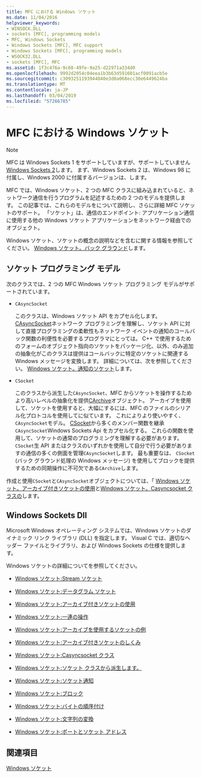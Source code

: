 ```yaml
---
title: MFC における Windows ソケット
ms.date: 11/04/2016
helpviewer_keywords:
- WINSOCK.DLL
- sockets [MFC], programming models
- MFC, Windows Sockets
- Windows Sockets [MFC], MFC support
- Windows Sockets [MFC], programming models
- WSOCK32.DLL
- sockets [MFC], MFC
ms.assetid: 1f3c476a-9c68-49fe-9a25-d22971a334d0
ms.openlocfilehash: 9992d2054c04eea1b3b63d591601acf0091acb5e
ms.sourcegitcommit: c3093251193944840e3d0a068ecc30e6449624ba
ms.translationtype: MT
ms.contentlocale: ja-JP
ms.lasthandoff: 03/04/2019
ms.locfileid: "57266785"
---
```

# <a name="windows-sockets-in-mfc"></a>MFC における Windows ソケット

> [!NOTE]
>  MFC は Windows Sockets 1 をサポートしていますが、サポートしていません[Windows Sockets 2](/windows/desktop/WinSock/windows-sockets-start-page-2)します。 まず、Windows Sockets 2 は、Windows 98 に付属し、Windows 2000 に付属するバージョンは、します。

MFC では、Windows ソケット、2 つの MFC クラスに組み込まれていると、ネットワーク通信を行うプログラムを記述するための 2 つのモデルを提供します。 この記事では、これらのモデルをについて説明し、さらに詳細 MFC ソケットのサポート。 「ソケット」は、通信のエンドポイント: アプリケーション通信に使用する他の Windows ソケット アプリケーションをネットワーク経由でのオブジェクト。

Windows ソケット、ソケットの概念の説明などを含むに関する情報を参照してください。 [Windows ソケット。バック グラウンド](../mfc/windows-sockets-background.md)します。

##  <a name="_core_sockets_programming_models"></a> ソケット プログラミング モデル

次のクラスでは、2 つの MFC Windows ソケット プログラミング モデルがサポートされています。

- `CAsyncSocket`

   このクラスは、Windows ソケット API をカプセル化します。 [CAsyncSocket](../mfc/reference/casyncsocket-class.md)ネットワーク プログラミングを理解し、ソケット API に対して直接プログラミングの柔軟性もネットワーク イベントの通知のコールバック関数の利便性を必要するプログラマにとっては。 C++ で使用するためのフォームのオブジェクト指向のソケットをパッケージ化、以外、のみ追加の抽象化がこのクラスは提供はコールバックに特定のソケットに関連する Windows メッセージを変換します。 詳細については、次を参照してください。 [Windows ソケット。通知のソケット](../mfc/windows-sockets-socket-notifications.md)します。

- `CSocket`

   このクラスから派生した`CAsyncSocket`、MFC からソケットを操作するためより高いレベルの抽象化を提供[CArchive](../mfc/reference/carchive-class.md)オブジェクト。 アーカイブを使用して、ソケットを使用すると、大幅にするには、MFC のファイルのシリアル化プロトコルを使用してに似ています。 これによりより使いやすく、`CAsyncSocket`モデル。 [CSocket](../mfc/reference/csocket-class.md)から多くのメンバー関数を継承`CAsyncSocket`Windows Sockets Api をカプセル化する。 これらの関数を使用して、ソケットの通常のプログラミングを理解する必要があります。 `CSocket`生 API またはクラスのいずれかを使用して自分で行う必要がありますの通信の多くの側面を管理`CAsyncSocket`します。 最も重要なは、 `CSocket` (バック グラウンド処理の Windows メッセージ) を使用してブロックを提供するための同期操作に不可欠である`CArchive`します。

作成と使用`CSocket`と`CAsyncSocket`オブジェクトについては、「 [Windows ソケット。アーカイブ付きソケットの使用](../mfc/windows-sockets-using-sockets-with-archives.md)と[Windows ソケット。Casyncsocket クラスの](../mfc/windows-sockets-using-class-casyncsocket.md)します。

##  <a name="_core_mfc_socket_samples_and_windows_sockets_dlls"></a> Windows Sockets Dll

Microsoft Windows オペレーティング システムでは、Windows ソケットのダイナミック リンク ライブラリ (DLL) を指定します。 Visual C では、適切なヘッダー ファイルとライブラリ、および Windows Sockets の仕様を提供します。

Windows ソケットの詳細についてを参照してください。

- [Windows ソケット:Stream ソケット](../mfc/windows-sockets-stream-sockets.md)

- [Windows ソケット:データグラム ソケット](../mfc/windows-sockets-datagram-sockets.md)

- [Windows ソケット:アーカイブ付きソケットの使用](../mfc/windows-sockets-using-sockets-with-archives.md)

- [Windows ソケット:一連の操作](../mfc/windows-sockets-sequence-of-operations.md)

- [Windows ソケット:アーカイブを使用するソケットの例](../mfc/windows-sockets-example-of-sockets-using-archives.md)

- [Windows ソケット:アーカイブ付きソケットのしくみ](../mfc/windows-sockets-how-sockets-with-archives-work.md)

- [Windows ソケット:Casyncsocket クラス](../mfc/windows-sockets-using-class-casyncsocket.md)

- [Windows ソケット:ソケット クラスから派生します。](../mfc/windows-sockets-deriving-from-socket-classes.md)

- [Windows ソケット:ソケット通知](../mfc/windows-sockets-socket-notifications.md)

- [Windows ソケット:ブロック](../mfc/windows-sockets-blocking.md)

- [Windows ソケット:バイトの順序付け](../mfc/windows-sockets-byte-ordering.md)

- [Windows ソケット:文字列の変換](../mfc/windows-sockets-converting-strings.md)

- [Windows ソケット:ポートとソケット アドレス](../mfc/windows-sockets-ports-and-socket-addresses.md)

## <a name="see-also"></a>関連項目

[Windows ソケット](../mfc/windows-sockets.md)
